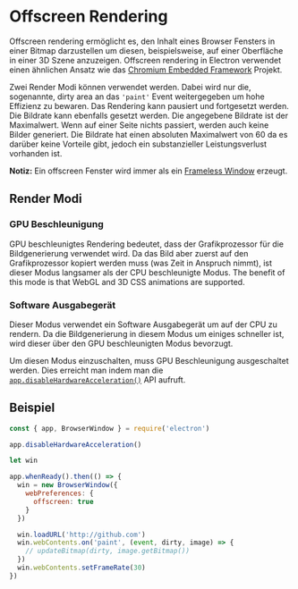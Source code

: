 # Offscreen Rendering

Offscreen rendering ermöglicht es, den Inhalt eines Browser Fensters in einer Bitmap darzustellen um diesen, beispielsweise, auf einer Oberfläche in einer 3D Szene anzuzeigen. Offscreen rendering in Electron verwendet einen ähnlichen Ansatz wie das [Chromium Embedded Framework](https://bitbucket.org/chromiumembedded/cef) Projekt.

Zwei Render Modi können verwendet werden. Dabei wird nur die, sogenannte, dirty area an das `'paint'` Event weitergegeben um hohe Effizienz zu bewaren. Das Rendering kann pausiert und fortgesetzt werden. Die Bildrate kann ebenfalls gesetzt werden. Die angegebene Bildrate ist der Maximalwert. Wenn auf einer Seite nichts passiert, werden auch keine Bilder generiert. Die Bildrate hat einen absoluten Maximalwert von 60 da es darüber keine Vorteile gibt, jedoch ein substanzieller Leistungsverlust vorhanden ist.

**Notiz:** Ein offscreen Fenster wird immer als ein [Frameless Window](../api/frameless-window.md) erzeugt.

## Render Modi

### GPU Beschleunigung

GPU beschleunigtes Rendering bedeutet, dass der Grafikprozessor für die Bildgenerierung verwendet wird. Da das Bild aber zuerst auf den Grafikprozessor kopiert werden muss (was Zeit in Anspruch nimmt), ist dieser Modus langsamer als der CPU beschleunigte Modus. The benefit of this mode is that WebGL and 3D CSS animations are supported.

### Software Ausgabegerät

Dieser Modus verwendet ein Software Ausgabegerät um auf der CPU zu rendern. Da die Bildgenerierung in diesem Modus um einiges schneller ist, wird dieser über den GPU beschleunigten Modus bevorzugt.

Um diesen Modus einzuschalten, muss GPU Beschleunigung ausgeschaltet werden. Dies erreicht man indem man die [`app.disableHardwareAcceleration()`](../api/app.md#appdisablehardwareacceleration) API aufruft.

## Beispiel

```javascript
const { app, BrowserWindow } = require('electron')

app.disableHardwareAcceleration()

let win

app.whenReady().then(() => {
  win = new BrowserWindow({
    webPreferences: {
      offscreen: true
    }
  })

  win.loadURL('http://github.com')
  win.webContents.on('paint', (event, dirty, image) => {
    // updateBitmap(dirty, image.getBitmap())
  })
  win.webContents.setFrameRate(30)
})
```